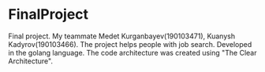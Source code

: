 # FinalProject
Final project. My teammate Medet Kurganbayev(190103471), Kuanysh Kadyrov(190103466). The project helps people with job search. Developed in the golang language. The code architecture was created using "The Clear Architecture". 
